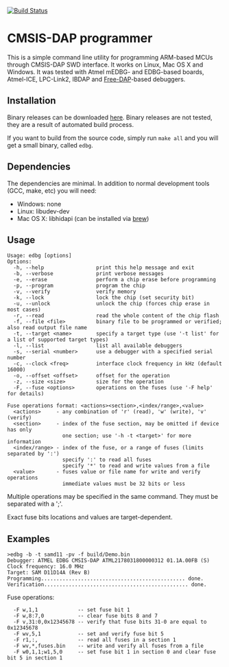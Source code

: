[![Build Status](https://travis-ci.org/ataradov/edbg.svg?branch=master)](https://travis-ci.org/ataradov/edbg)

# CMSIS-DAP programmer

This is a simple command line utility for programming ARM-based MCUs
through CMSIS-DAP SWD interface. It works on Linux, Mac OS X and Windows.
It was tested with Atmel mEDBG- and EDBG-based boards, Atmel-ICE, LPC-Link2, IBDAP and
[Free-DAP](https://github.com/ataradov/free-dap)-based debuggers.

## Installation

Binary releases can be downloaded [here](https://dl.bintray.com/ataradov/edbg/master/).
Binary releases are not tested, they are a result of automated build process.

If you want to build from the source code, simply run `make all` and you will get a small binary, called `edbg`.

## Dependencies

The dependencies are minimal. In addition to normal development tools (GCC, make, etc)
you will need:

 * Windows: none
 * Linux: libudev-dev
 * Mac OS X: libhidapi (can be installed via [brew](http://macappstore.org/hidapi/))

## Usage
```
Usage: edbg [options]
Options:
  -h, --help                 print this help message and exit
  -b, --verbose              print verbose messages
  -e, --erase                perform a chip erase before programming
  -p, --program              program the chip
  -v, --verify               verify memory
  -k, --lock                 lock the chip (set security bit)
  -u, --unlock               unlock the chip (forces chip erase in most cases)
  -r, --read                 read the whole content of the chip flash
  -f, --file <file>          binary file to be programmed or verified; also read output file name
  -t, --target <name>        specify a target type (use '-t list' for a list of supported target types)
  -l, --list                 list all available debuggers
  -s, --serial <number>      use a debugger with a specified serial number
  -c, --clock <freq>         interface clock frequency in kHz (default 16000)
  -o, --offset <offset>      offset for the operation
  -z, --size <size>          size for the operation
  -F, --fuse <options>       operations on the fuses (use '-F help' for details)
```

```
Fuse operations format: <actions><section>,<index/range>,<value>
  <actions>     - any combination of 'r' (read), 'w' (write), 'v' (verify)
  <section>     - index of the fuse section, may be omitted if device has only
                  one section; use '-h -t <target>' for more information
  <index/range> - index of the fuse, or a range of fuses (limits separated by ':')
                  specify ':' to read all fuses
                  specify '*' to read and write values from a file
  <value>       - fuses value or file name for write and verify operations
                  immediate values must be 32 bits or less
```
Multiple operations may be specified in the same command.
They must be separated with a ';'.

Exact fuse bits locations and values are target-dependent.

## Examples
```
>edbg -b -t samd11 -pv -f build/Demo.bin
Debugger: ATMEL EDBG CMSIS-DAP ATML2178031800000312 01.1A.00FB (S)
Clock frequency: 16.0 MHz
Target: SAM D11D14A (Rev B)
Programming............................................... done.
Verification............................................... done.

```

Fuse operations:
```
  -F w,1,1             -- set fuse bit 1
  -F w,8:7,0           -- clear fuse bits 8 and 7
  -F v,31:0,0x12345678 -- verify that fuse bits 31-0 are equal to 0x12345678
  -F wv,5,1            -- set and verify fuse bit 5
  -F r1,:,             -- read all fuses in a section 1
  -F wv,*,fuses.bin    -- write and verify all fuses from a file
  -F w0,1,1;w1,5,0     -- set fuse bit 1 in section 0 and clear fuse bit 5 in section 1
```

